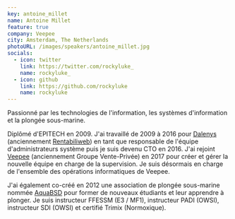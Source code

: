 ```yaml
---
key: antoine_millet
name: Antoine Millet
feature: true
company: Veepee
city: Amsterdam, The Netherlands
photoURL: /images/speakers/antoine_millet.jpg
socials:
  - icon: twitter
    link: https://twitter.com/rockyluke_ 
    name: rockyluke_
  - icon: github
    link: https://github.com/rockyluke
    name: rockyluke
---
```


Passionné par les technologies de l'information, les systèmes d'information et la plongée sous-marine.

Diplômé d'EPITECH en 2009. J'ai travaillé de 2009 à 2016 pour [Dalenys](https://dalenys.com/) (anciennement [Rentabiliweb](https://rentabiliweb.com/)) en tant que responsable de l'équipe d'administrateurs système puis je suis devenu CTO en 2016. J'ai rejoint [Veepee](https://veepee.com/) (anciennement Groupe Vente-Privée) en 2017 pour créer et gérer la nouvelle équipe en charge de la supervision. Je suis désormais en charge de l'ensemble des opérations informatiques de Veepee.

J'ai également co-créé en 2012 une association de plongée sous-marine nommée [AquaBSD](https://aquabsd.org/) pour former de nouveaux étudiants et leur apprendre à plonger. Je suis instructeur FFESSM (E3 / MF1), instructeur PADI (OWSI), instructeur SDI (OWSI) et certifié Trimix (Normoxique).